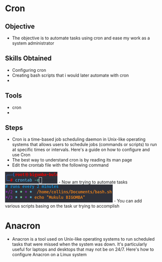 # Cron
## Objective 
- The objective is to automate tasks using cron and ease my work as a system administrator
## Skills Obtained 
- Configuring cron
- Creating bash scripts that i would later automate with cron
- 
## Tools
- cron
- 
## Steps
- Cron is a time-based job scheduling daemon in Unix-like operating systems that allows users to schedule jobs (commands or scripts) to run at specific times or intervals. Here's a guide on how to configure and use Cron
- The best way to understand cron is by reading its  man page
- Edit the crontab file with the following command
<img src="https://github.com/collinsbigomba/Cron/blob/main/images/cron.png"/>
- Now am trying to automate tasks
<img src="https://github.com/collinsbigomba/Cron/blob/main/images/cron1.png"/>
- You can add various scripts basing on the task ur trying to accomplish









# Anacron
-  Anacron is a tool used on Unix-like operating systems to run scheduled tasks that were missed when the system was down. It's particularly useful for laptops and desktops that may not be on 24/7. Here's how to configure Anacron on a Linux system
